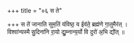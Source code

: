 +++
title = "०६ स ते"

+++
स ते॑ जानाति सुम॒तिं य॑विष्ठ॒ य ईव॑ते॒ ब्रह्म॑णे गा॒तुमैर॑त् ।  
विश्वा॑न्यस्मै सु॒दिना॑नि रा॒यो द्यु॒म्नान्य॒र्यो वि दुरो॑ अ॒भि द्यौ॑त् ॥